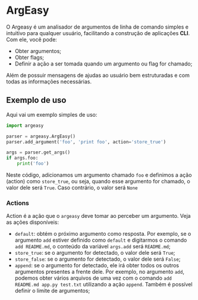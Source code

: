 # ArgEasy

O Argeasy é um analisador de argumentos de linha de comando simples e intuitivo para qualquer usuário, facilitando a construção de aplicações **CLI**. Com ele, você pode:

- Obter argumentos;
- Obter flags;
- Definir a ação a ser tomada quando um argumento ou flag for chamado;

Além de possuir mensagens de ajudas ao usuário bem estruturadas e com todas as informações necessárias.

## Exemplo de uso

Aqui vai um exemplo simples de uso:

```python
import argeasy

parser = argeasy.ArgEasy()
parser.add_argument('foo', 'print foo', action='store_true')

args = parser.get_args()
if args.foo:
    print('foo')
```

Neste código, adicionamos um argumento chamado `foo` e definimos a ação (action) como `store_true`, ou seja, quando esse argumento for chamado, o valor dele será `True`. Caso contrário, o valor será `None`

### Actions

Action é a ação que o `argeasy` deve tomar ao perceber um argumento. Veja as ações disponíveis:

- `default`: obtém o próximo argumento como resposta. Por exemplo, se o argumento `add` estiver definido como `default` e digitarmos o comando `add README.md`, o conteúdo da variável `args.add` será `README.md`;
- `store_true`: se o argumento for detectado, o valor dele será `True`;
- `store_false`: se o argumento for detectado, o valor dele será `False`;
- `append`: se o argumento for detectado, ele irá obter todos os outros argumentos presentes a frente dele. Por exemplo, no argumento `add`, podemos obter vários arquivos de uma vez com o comando `add README.md app.py test.txt` utilizando a ação `append`. Também é possível definir o limite de argumentos;
